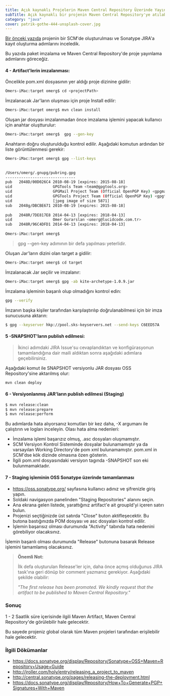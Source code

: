 ```yaml
---
title: Açık kaynaklı Projelerin Maven Central Repository Üzerinde Yayınlanması - 2
subTitle: Açık kaynaklı bir projenin Maven Central Repository'ye atılabilmesi için gerekli adımlar
category: "java"
cover: patrik-gothe-444-unsplash-cover.jpg
---
```


[Bir önceki yazıda](/acik-kaynakli-projelerin-maven-central-repository-uzerinden-yayinlanmasi-12/) projenin bir SCM'de oluşturulması ve Sonatype JIRA'a kayıt oluşturma adımlarını inceledik.

Bu yazıda paket imzalama ve Maven Central Repository'de proje yayınlama adımlarını göreceğiz.

#### 4 - Artifact'lerin imzalanması:

Öncelikle pom.xml dosyasının yer aldığı proje dizinine gidilir:

```sh
Omers-iMac:target omerg$ cd <projectPath>
```

İmzalanacak Jar'ların oluşması için proje Install edilir:

```sh
Omers-iMac:target omerg$ mvn clean install
```

Oluşan jar dosyası imzalanmadan önce imzalama işlemini yapacak kullanıcı için anahtar oluştturulur:

```sh
Omers-iMac:target omerg$  gpg --gen-key
```

Anahtarın doğru oluşturulduğu kontrol edilir. Aşağıdaki komutun ardından bir liste görüntülenmesi gerekir:

```sh
Omers-iMac:target omerg$ gpg --list-keys
 
 
/Users/omerg/.gnupg/pubring.gpg
-------------------------------
pub   2048D/00D026C4 2010-08-19 [expires: 2015-08-18]
uid                  GPGTools Team <team@gpgtools.org>
uid                  GPGMail Project Team (Official OpenPGP Key) <gpgmail-devel@lists.gpgmail.org>
uid                  GPGTools Project Team (Official OpenPGP Key) <gpgtools-org@lists.gpgtools.org>
uid                  [jpeg image of size 5871]
sub   2048g/DBCBE671 2010-08-19 [expires: 2015-08-18]
 
pub   2048R/7DE817E8 2014-04-13 [expires: 2018-04-13]
uid                  Omer Gurarslan <omerg@lucidcode.com.tr>
sub   2048R/96C4DFD1 2014-04-13 [expires: 2018-04-13]
 
Omers-iMac:target omerg$
```

> gpg --gen-key adımının bir defa yapılması yeterlidir.

Oluşan Jar'ların dizini olan target a gidilir:

```sh
Omers-iMac:target omerg$ cd target
```

İmzalanacak Jar seçilir ve imzalanır:

```sh
Omers-iMac:target omerg$ gpg -ab kite-archetype-1.0.9.jar
```

İmzalama işleminin başarılı olup olmadığını kontrol edin:

```sh
gpg --verify
```

İmzanın başka kişiler tarafından karşılaştırılıp doğrulanabilmesi için bir imza sunucusuna aktarın:

```sh
$ gpg --keyserver hkp://pool.sks-keyservers.net --send-keys C6EED57A
```

#### 5 -SNAPSHOT'ların publish edilmesi:

> İkinci adımdaki JIRA Issue'su cevaplandıktan ve konfigürasyonun tamamlandığına dair maili aldıktan sonra aşağıdaki adımlara geçebilirsiniz.

Aşağıdaki komut ile SNAPSHOT versiyonlu JAR dosyası OSS Repository'sine aktarılmış olur:

```sh
mvn clean deploy
```

#### 6 - Versiyonlanmış JAR'ların publish edilmesi (Staging)

```sh
$ mvn release:clean
$ mvn release:prepare
$ mvn release:perform
```

Bu adımlarda hata alıyorsanız komutları bir kez daha, -X argumanı ile çalıştırın ve logları inceleyin. Olası hata alma nedenleri:

 - İmzalama işlemi başarızız olmuş, .asc dosyaları oluşmamıştır.
 - SCM Versiyon Kontrol Sisteminde dosyalar bulunamamıştır ya da varsayılan Working Directory'de pom xml bulunamamıştır. pom.xml in SCM'dse kök dizinde olmasına özen gösterin.
 - İlgili pom.xml dosyasındaki versiyon tagında -SNAPSHOT son eki bulunmamaktadır.

#### 7 - Staging işleminin OSS Sonatype üzerinde tamamlanması

 - https://oss.sonatype.org/ sayfasına kullanıcı adınız ve şifrenizle giriş yapın.
 - Soldaki navigasyon panelinden "Staging Repositories" alanını seçin.
 - Ana ekrana gelen listede, yarattığınız artifact'e ait groupId'yi içeren satırı bulun.
 - Projenizi seçtiğinizde üst satırda "Close" buton aktifleşecektir. Bu butona bastığınızda POM dosyası ve asc dosyaları kontrol edilir.
 - İşlemin başarısız olması durumunda "Activity" tabında hata nedenini görebiliyor olacaksınız.

İşlemin başarılı olması durumunda "Release" butonuna basarak Release işlemini tamamlamış olacaksınız.

> **Önemli Not:**
> 
> İlk defa oluşturulan Release'ler için, daha önce açmış olduğunus JIRA task'ına geri dönüp bir comment yazmanız gerekiyor. Aşağıdaki şekilde olabilir:
> 
> *"The first release has been promoted. We kindly request that the artifact to be published to Maven Central Repository."*

### Sonuç

1 - 2 Saatlik süre içerisinde ilgili Maven Artifact, Maven Central Repository'de görülebilir hale gelecektir.

Bu sayede projeniz global olarak tüm Maven projeleri tarafından erişilebilir hale gelecektir.

### İlgili Dökümanlar

 - https://docs.sonatype.org/display/Repository/Sonatype+OSS+Maven+Repository+Usage+Guide
 - http://jroller.com/holy/entry/releasing_a_project_to_maven
 - http://central.sonatype.org/pages/releasing-the-deployment.html
 - https://docs.sonatype.org/display/Repository/How+To+Generate+PGP+Signatures+With+Maven
